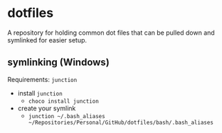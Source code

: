 # dotfiles

A repository for holding common dot files that can be pulled down and symlinked for easier setup.

## symlinking (Windows)

Requirements: `junction`

- install `junction`
  - `choco install junction`
- create your symlink
  - `junction ~/.bash_aliases ~/Repositories/Personal/GitHub/dotfiles/bash/.bash_aliases`